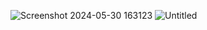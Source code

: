 ![Screenshot 2024-05-30 163123](https://github.com/markheinmets/epoeToode/assets/144334247/2e225acd-327f-438e-960b-f11f4ace19f7)
![Untitled](https://github.com/markheinmets/epoeToode/assets/144334247/3feb2933-bf0d-4d6a-8661-77984d173338)
